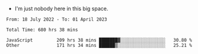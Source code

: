 - I'm just nobody here in this big space.


<!--START_SECTION:waka-->

```text
From: 18 July 2022 - To: 01 April 2023

Total Time: 680 hrs 38 mins

JavaScript         209 hrs 38 mins ███████▓░░░░░░░░░░░░░░░░░   30.80 %
Other              171 hrs 34 mins ██████▒░░░░░░░░░░░░░░░░░░   25.21 %
```

<!--END_SECTION:waka-->
